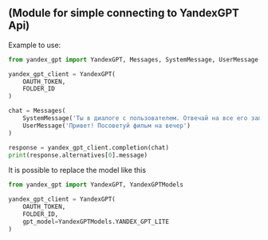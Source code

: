 ## (Module for simple connecting to YandexGPT Api)

Example to use:
```python
from yandex_gpt import YandexGPT, Messages, SystemMessage, UserMessage

yandex_gpt_client = YandexGPT(
    OAUTH_TOKEN,
    FOLDER_ID
)

chat = Messages(
    SystemMessage('Ты в диалоге с пользователем. Отвечай на все его запросы'),
    UserMessage('Привет! Посоветуй фильм на вечер')
)

response = yandex_gpt_client.completion(chat)
print(response.alternatives[0].message)
```

It is possible to replace the model like this
```python
from yandex_gpt import YandexGPT, YandexGPTModels

yandex_gpt_client = YandexGPT(
    OAUTH_TOKEN,
    FOLDER_ID,
    gpt_model=YandexGPTModels.YANDEX_GPT_LITE
)
```